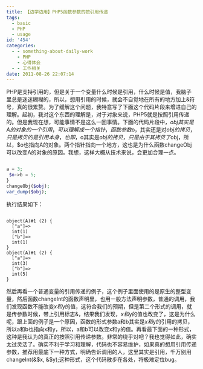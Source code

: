 ```yaml
---
title: 【边学边用】PHP5函数参数的按引用传递
tags:
  - basic
  - PHP
  - usage
id: '454'
categories:
  - - something-about-daily-work
    - PHP
    - 心得体会
  - - 工作相关
date: 2011-08-26 22:07:14
---
```


PHP是支持引用的，但是关于一个变量什么时候是引用，什么时候是值，我脑子里总是迷迷糊糊的，所以，想用引用的时候，就会不自觉地在所有的地方加上&符号，真的很累赘。为了缓解这个问题，我特意写了下面这个代码片段来增进自己的理解。起初，我对这个东西的理解是，对于对象来说，PHP5就是按照引用传递的。但是我现在想，可能事情不是这么一回事情。下面的代码片段中，$obj其实是A的对象的一个引用，可以理解成一个指针，函数参数$o，其实还是对$obj的拷贝，只是拷贝的是引用本身，也即，$o其实是$obj的拷贝，只是由于其拷贝了$obj，所以，$o也指向A的对象。两个指针指向一个地方，这也是为什么函数changeObj可以改变A的对象的原因。我想，这样大概从技术来说，会更加合理一点。

```php

a = 3;
 $o->b = 5;
}
changeObj($obj);
var_dump($obj);

```

执行结果如下：

```null

object(A)#1 (2) {
  ["a"]=>
  int(1)
  ["b"]=>
  int(1)
}
object(A)#1 (2) {
  ["a"]=>
  int(3)
  ["b"]=>
  int(5)
}

```

然后再看一个普通变量的引用传递的例子，这个例子里面使用的是原生的整型变量，然后函数changeInt的函数声明里，也用一般方法声明参数，普通的调用，我们发现函数不能改变$x和$y的值，这符合我们的预期，但是第二个形式的调用，就是传参数时候，带上引用标志&，结果我们发现，$x和$y的值也改变了，这是为什么呢，跟上面的例子是一个原因，函数的形式参数a和b其实是$x和$y的引用的拷贝，所以a和b也指向x和y，所以，a和b可以改变x和y的值。再看最下面的一种形式，这种是我认为的真正的按照引用传递参数。非常的绕乎对吧？我也觉得如此，确实太过灵活了。确实不利于学习和理解，代码也不容易维护，如果真的想用引用传递参数，推荐用最底下一种方式，明确告诉调用的人，这里其实是引用，千万别用changeInt(&$x, &$y);这种形式，这个代码散步在各处，将极难定位bug。